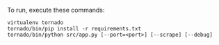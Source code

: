 To run, execute these commands:
```
virtualenv tornado
tornado/bin/pip install -r requirements.txt
tornado/bin/python src/app.py [--port=<port>] [--scrape] [--debug]
```
